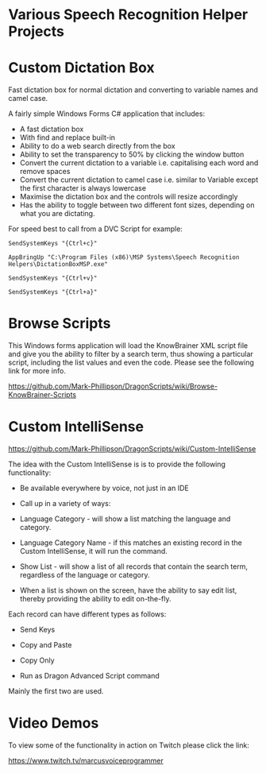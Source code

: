 # Various Speech Recognition Helper Projects

# Custom Dictation Box

Fast dictation box for normal dictation and converting to variable names and camel case.

A fairly simple Windows Forms C# application that includes:

* A fast dictation box
* With find and replace built-in
* Ability to do a web search directly from the box
* Ability to set the transparency to 50% by clicking the window button
* Convert the current dictation to a variable i.e. capitalising each word and remove spaces
* Convert the current dictation to camel case i.e. similar to Variable except the first character is always lowercase
* Maximise the dictation box and the controls will resize accordingly
* Has the ability to toggle between two different font sizes, depending on what you are dictating.

For speed best to call from a DVC Script for example:

`SendSystemKeys "{Ctrl+c}"`

`AppBringUp "C:\Program Files (x86)\MSP Systems\Speech Recognition Helpers\DictationBoxMSP.exe"`  

`SendSystemKeys "{Ctrl+v}"`

`SendSystemKeys "{Ctrl+a}"`

# Browse Scripts

This Windows forms application will load the KnowBrainer XML script file and give you the ability to filter by a search term, thus showing a particular script, including the list values and even the code. Please see the following link for more info.

https://github.com/Mark-Phillipson/DragonScripts/wiki/Browse-KnowBrainer-Scripts  

# Custom IntelliSense

https://github.com/Mark-Phillipson/DragonScripts/wiki/Custom-IntelliSense

The idea with the Custom IntelliSense is is to provide the following functionality:

* Be available everywhere by voice, not just in an IDE

* Call up in a variety of ways:

* Language Category - will show a list matching the language and category.

* Language Category Name - if this matches an existing record in the Custom IntelliSense, it will run the command.


* Show List <SearchTerm> - will show a list of all records that contain the search term, regardless of the language or category.


* When a list is shown on the screen, have the ability to say edit list, thereby providing the ability to edit on-the-fly.

Each record can have different types as follows:


* Send Keys

* Copy and Paste

* Copy Only

* Run as Dragon Advanced Script command

Mainly the first two are used.


# Video Demos

To view some of the functionality in action on Twitch please click the link:

https://www.twitch.tv/marcusvoiceprogrammer
